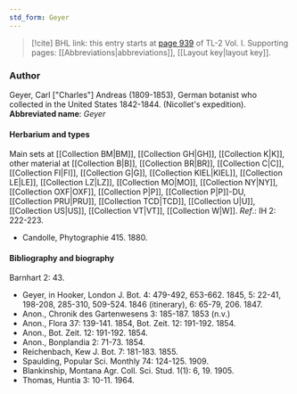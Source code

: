 ```yaml
---
std_form: Geyer
---
```


> [!cite] BHL link: this entry starts at [page 939](https://www.biodiversitylibrary.org/page/33121070) of TL-2 Vol. I.
> Supporting pages: [[Abbreviations|abbreviations]], [[Layout key|layout key]].

### Author

Geyer, Carl \["Charles"\] Andreas (1809-1853), German botanist who collected in the United States 1842-1844. (Nicollet's expedition). 
**Abbreviated name**: *Geyer*

#### Herbarium and types

Main sets at [[Collection BM|BM]], [[Collection GH|GH]], [[Collection K|K]], other material at [[Collection B|B]], [[Collection BR|BR]], [[Collection C|C]], [[Collection FI|FI]], [[Collection G|G]], [[Collection KIEL|KIEL]], [[Collection LE|LE]], [[Collection LZ|LZ]], [[Collection MO|MO]], [[Collection NY|NY]], [[Collection OXF|OXF]], [[Collection P|P]], [[Collection P|P]]-DU, [[Collection PRU|PRU]], [[Collection TCD|TCD]], [[Collection U|U]], [[Collection US|US]], [[Collection VT|VT]], [[Collection W|W]].
*Ref*.: IH 2: 222-223.
- Candolle, Phytographie 415. 1880.

#### Bibliography and biography

Barnhart 2: 43.
- Geyer, in Hooker, London J. Bot. 4: 479-492, 653-662. 1845, 5: 22-41, 198-208, 285-310, 509-524. 1846 (itinerary), 6: 65-79, 206. 1847.
- Anon., Chronik des Gartenwesens 3: 185-187. 1853 (n.v.)
- Anon., Flora 37: 139-141. 1854, Bot. Zeit. 12: 191-192. 1854.
- Anon., Bot. Zeit. 12: 191-192. 1854.
- Anon., Bonplandia 2: 71-73. 1854.
- Reichenbach, Kew J. Bot. 7: 181-183. 1855.
- Spaulding, Popular Sci. Monthly 74: 124-125. 1909.
- Blankinship, Montana Agr. Coll. Sci. Stud. 1(1): 6, 19. 1905.
- Thomas, Huntia 3: 10-11. 1964.

